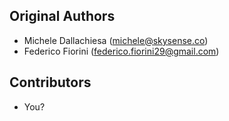 Original Authors
----------------

 * Michele Dallachiesa (michele@skysense.co)
 * Federico Fiorini (federico.fiorini29@gmail.com) 

Contributors
------------

 * You?


